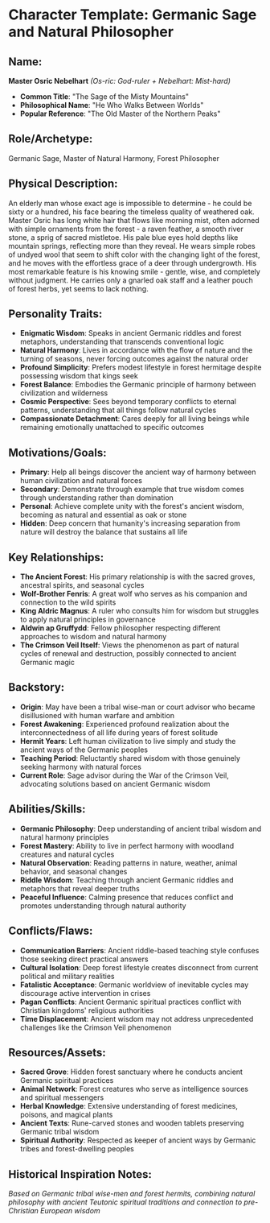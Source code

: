 # Character Template: Germanic Sage and Natural Philosopher

## Name:
**Master Osric Nebelhart** *(Os-ric: God-ruler + Nebelhart: Mist-hard)*
- **Common Title**: "The Sage of the Misty Mountains"
- **Philosophical Name**: "He Who Walks Between Worlds"
- **Popular Reference**: "The Old Master of the Northern Peaks"

## Role/Archetype:
Germanic Sage, Master of Natural Harmony, Forest Philosopher

## Physical Description:
An elderly man whose exact age is impossible to determine - he could be sixty or a hundred, his face bearing the timeless quality of weathered oak. Master Osric has long white hair that flows like morning mist, often adorned with simple ornaments from the forest - a raven feather, a smooth river stone, a sprig of sacred mistletoe. His pale blue eyes hold depths like mountain springs, reflecting more than they reveal. He wears simple robes of undyed wool that seem to shift color with the changing light of the forest, and he moves with the effortless grace of a deer through undergrowth. His most remarkable feature is his knowing smile - gentle, wise, and completely without judgment. He carries only a gnarled oak staff and a leather pouch of forest herbs, yet seems to lack nothing.

## Personality Traits:
- **Enigmatic Wisdom**: Speaks in ancient Germanic riddles and forest metaphors, understanding that transcends conventional logic
- **Natural Harmony**: Lives in accordance with the flow of nature and the turning of seasons, never forcing outcomes against the natural order
- **Profound Simplicity**: Prefers modest lifestyle in forest hermitage despite possessing wisdom that kings seek
- **Forest Balance**: Embodies the Germanic principle of harmony between civilization and wilderness
- **Cosmic Perspective**: Sees beyond temporary conflicts to eternal patterns, understanding that all things follow natural cycles
- **Compassionate Detachment**: Cares deeply for all living beings while remaining emotionally unattached to specific outcomes

## Motivations/Goals:
- **Primary**: Help all beings discover the ancient way of harmony between human civilization and natural forces
- **Secondary**: Demonstrate through example that true wisdom comes through understanding rather than domination
- **Personal**: Achieve complete unity with the forest's ancient wisdom, becoming as natural and essential as oak or stone
- **Hidden**: Deep concern that humanity's increasing separation from nature will destroy the balance that sustains all life

## Key Relationships:
- **The Ancient Forest**: His primary relationship is with the sacred groves, ancestral spirits, and seasonal cycles
- **Wolf-Brother Fenris**: A great wolf who serves as his companion and connection to the wild spirits
- **King Aldric Magnus**: A ruler who consults him for wisdom but struggles to apply natural principles in governance
- **Aldwin ap Gruffydd**: Fellow philosopher respecting different approaches to wisdom and natural harmony
- **The Crimson Veil Itself**: Views the phenomenon as part of natural cycles of renewal and destruction, possibly connected to ancient Germanic magic

## Backstory:
- **Origin**: May have been a tribal wise-man or court advisor who became disillusioned with human warfare and ambition
- **Forest Awakening**: Experienced profound realization about the interconnectedness of all life during years of forest solitude
- **Hermit Years**: Left human civilization to live simply and study the ancient ways of the Germanic peoples
- **Teaching Period**: Reluctantly shared wisdom with those genuinely seeking harmony with natural forces
- **Current Role**: Sage advisor during the War of the Crimson Veil, advocating solutions based on ancient Germanic wisdom

## Abilities/Skills:
- **Germanic Philosophy**: Deep understanding of ancient tribal wisdom and natural harmony principles
- **Forest Mastery**: Ability to live in perfect harmony with woodland creatures and natural cycles
- **Natural Observation**: Reading patterns in nature, weather, animal behavior, and seasonal changes
- **Riddle Wisdom**: Teaching through ancient Germanic riddles and metaphors that reveal deeper truths
- **Peaceful Influence**: Calming presence that reduces conflict and promotes understanding through natural authority

## Conflicts/Flaws:
- **Communication Barriers**: Ancient riddle-based teaching style confuses those seeking direct practical answers
- **Cultural Isolation**: Deep forest lifestyle creates disconnect from current political and military realities
- **Fatalistic Acceptance**: Germanic worldview of inevitable cycles may discourage active intervention in crises
- **Pagan Conflicts**: Ancient Germanic spiritual practices conflict with Christian kingdoms' religious authorities
- **Time Displacement**: Ancient wisdom may not address unprecedented challenges like the Crimson Veil phenomenon

## Resources/Assets:
- **Sacred Grove**: Hidden forest sanctuary where he conducts ancient Germanic spiritual practices
- **Animal Network**: Forest creatures who serve as intelligence sources and spiritual messengers
- **Herbal Knowledge**: Extensive understanding of forest medicines, poisons, and magical plants
- **Ancient Texts**: Rune-carved stones and wooden tablets preserving Germanic tribal wisdom
- **Spiritual Authority**: Respected as keeper of ancient ways by Germanic tribes and forest-dwelling peoples

## Historical Inspiration Notes:
*Based on Germanic tribal wise-men and forest hermits, combining natural philosophy with ancient Teutonic spiritual traditions and connection to pre-Christian European wisdom*
